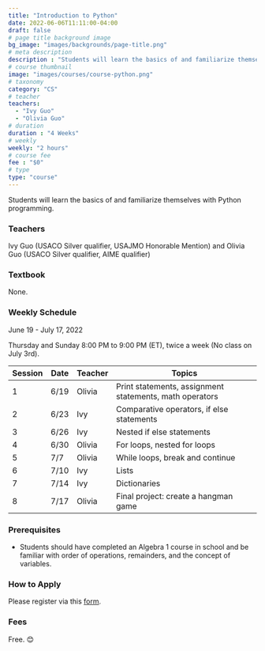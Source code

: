 ```yaml
---
title: "Introduction to Python"
date: 2022-06-06T11:11:00-04:00
draft: false
# page title background image
bg_image: "images/backgrounds/page-title.png"
# meta description
description : "Students will learn the basics of and familiarize themselves with Python programming."
# course thumbnail
image: "images/courses/course-python.png"
# taxonomy
category: "CS"
# teacher
teachers:
  - "Ivy Guo"
  - "Olivia Guo"
# duration
duration : "4 Weeks"
# weekly
weekly: "2 hours"
# course fee
fee : "$0"
# type
type: "course"
---
```


Students will learn the basics of and familiarize themselves with Python programming. 

### Teachers

Ivy Guo (USACO Silver qualifier, USAJMO Honorable Mention) and Olivia Guo (USACO Silver qualifier, AIME qualifier)

### Textbook 
None.

### Weekly Schedule

June 19 - July 17, 2022

Thursday and Sunday 8:00 PM to 9:00 PM (ET), twice a week (No class on July 3rd).

|Session|Date  | Teacher|Topics
|-------|------|--------|------------------------------------------------------
|1      |6/19  | Olivia | Print statements, assignment statements, math operators
|2      |6/23  | Ivy    | Comparative operators, if else statements
|3      |6/26  | Ivy    | Nested if else statements
|4      |6/30  | Olivia | For loops, nested for loops
|5      |7/7   | Olivia | While loops, break and continue
|6      |7/10  | Ivy    | Lists
|7      |7/14  | Ivy    | Dictionaries
|8      |7/17  | Olivia | Final project: create a hangman game

### Prerequisites

* Students should have completed an Algebra 1 course in school and be familiar with order of operations, remainders, and the concept of variables.

### How to Apply

Please register via this [form](https://forms.gle/vqCWoodbqgfKHmjs5).

### Fees

Free. 😊

